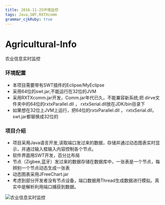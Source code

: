 ```yaml
---
title: 2016-11-25环境监控 
tags: Java,SWT,RXTXcomm
grammar_cjkRuby: true
---
```

# Agricultural-Info
农业信息实时监控


### 环境配置
* 本项目需要带有SWT插件的Eclipse/MyEclipse
* 采用64位的swt.jar,不能运行在32位的JVM
* 采用RXTXcomm.jar开发，Comm.jar年代已久，不能兼容新系统;把 dirve文件夹中的64位的rxtxParallel.dll ， rxtxSerial.dll放在JDK/bin目录下
* 如果想在32位上JVM上运行，把64位的rxtxParallel.dll ， rxtxSerial.dll，swt.jar都替换成32位的


### 项目介绍
*  项目采用Java语言开发,读取端口发过来的数据，存储并通过动态图表实时显示，并通过输入框输入内容控制各个节点。
* 软件界面用SWT开发，百分比布局
* 节点（Zigbee,蓝牙）发过来的数据存储在数据库中，一张表是一个节点，每辨别一个节点动态生成一张表
* 动态图表采用JFreeChart.jar
* 考虑到部分开发者没有节点设备，端口数据用Thread生成数据进行模拟。真实中是解析利用端口捕获到数据。

![农业信息实时监控](https://github.com/a2open/Agricultural-Info/blob/master/screenshots/mainUI.PNG)